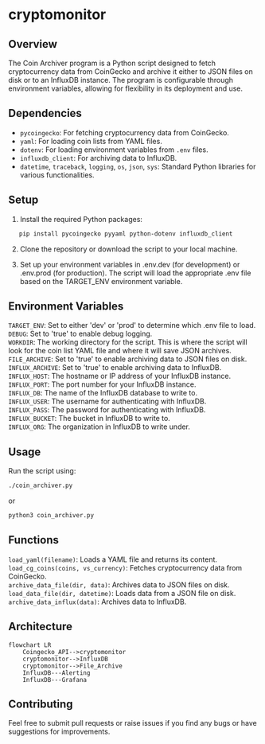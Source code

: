 # cryptomonitor

## Overview

The Coin Archiver program is a Python script designed to fetch cryptocurrency data from CoinGecko and archive it either to JSON files on disk or to an InfluxDB instance. The program is configurable through environment variables, allowing for flexibility in its deployment and use.

## Dependencies

- `pycoingecko`: For fetching cryptocurrency data from CoinGecko.
- `yaml`: For loading coin lists from YAML files.
- `dotenv`: For loading environment variables from `.env` files.
- `influxdb_client`: For archiving data to InfluxDB.
- `datetime`, `traceback`, `logging`, `os`, `json`, `sys`: Standard Python libraries for various functionalities.

## Setup

1. Install the required Python packages:

```bash
   pip install pycoingecko pyyaml python-dotenv influxdb_client
```

2. Clone the repository or download the script to your local machine.

3. Set up your environment variables in .env.dev (for development) or .env.prod (for production). The script will load the appropriate .env file based on the TARGET_ENV environment variable.

## Environment Variables

`TARGET_ENV`: Set to either 'dev' or 'prod' to determine which .env file to load.  
`DEBUG`: Set to 'true' to enable debug logging.  
`WORKDIR`: The working directory for the script. This is where the script will look for the coin list YAML file and where it will save JSON archives.  
`FILE_ARCHIVE`: Set to 'true' to enable archiving data to JSON files on disk.  
`INFLUX_ARCHIVE`: Set to 'true' to enable archiving data to InfluxDB.  
`INFLUX_HOST`: The hostname or IP address of your InfluxDB instance.  
`INFLUX_PORT`: The port number for your InfluxDB instance.  
`INFLUX_DB`: The name of the InfluxDB database to write to.  
`INFLUX_USER`: The username for authenticating with InfluxDB.  
`INFLUX_PASS`: The password for authenticating with InfluxDB.  
`INFLUX_BUCKET`: The bucket in InfluxDB to write to.  
`INFLUX_ORG`: The organization in InfluxDB to write under.  

## Usage
Run the script using:

```bash
./coin_archiver.py
```
or
```bash
python3 coin_archiver.py
```

## Functions
`load_yaml(filename)`: Loads a YAML file and returns its content.  
`load_cg_coins(coins, vs_currency)`: Fetches cryptocurrency data from CoinGecko.  
`archive_data_file(dir, data)`: Archives data to JSON files on disk.  
`load_data_file(dir, datetime)`: Loads data from a JSON file on disk.  
`archive_data_influx(data)`: Archives data to InfluxDB.  

## Architecture
```mermaid 
flowchart LR
    Coingecko_API-->cryptomonitor
    cryptomonitor-->InfluxDB
    cryptomonitor-->File_Archive
    InfluxDB---Alerting
    InfluxDB---Grafana
```

## Contributing
Feel free to submit pull requests or raise issues if you find any bugs or have suggestions for improvements.
